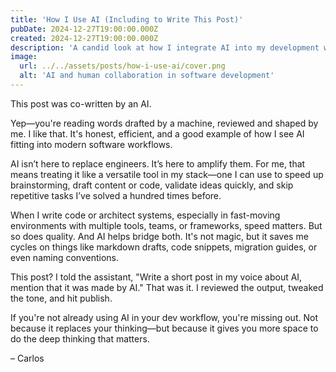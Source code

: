 ```yaml
---
title: 'How I Use AI (Including to Write This Post)'
pubDate: 2024-12-27T19:00:00.000Z
created: 2024-12-27T19:00:00.000Z
description: 'A candid look at how I integrate AI into my development workflow, from code generation to content creation. Yes, this post was co-written by an AI.'
image:
  url: ../../assets/posts/how-i-use-ai/cover.png
  alt: 'AI and human collaboration in software development'
---
```


This post was co-written by an AI.

Yep—you're reading words drafted by a machine, reviewed and shaped by me. I like that. It's honest, efficient, and a good example of how I see AI fitting into modern software workflows.

AI isn’t here to replace engineers. It’s here to amplify them. For me, that means treating it like a versatile tool in my stack—one I can use to speed up brainstorming, draft content or code, validate ideas quickly, and skip repetitive tasks I’ve solved a hundred times before.

When I write code or architect systems, especially in fast-moving environments with multiple tools, teams, or frameworks, speed matters. But so does quality. And AI helps bridge both. It's not magic, but it saves me cycles on things like markdown drafts, code snippets, migration guides, or even naming conventions.

This post? I told the assistant, "Write a short post in my voice about AI, mention that it was made by AI." That was it. I reviewed the output, tweaked the tone, and hit publish.

If you're not already using AI in your dev workflow, you're missing out. Not because it replaces your thinking—but because it gives you more space to do the deep thinking that matters.

– Carlos
